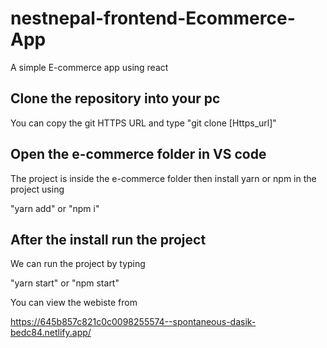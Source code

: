 # nestnepal-frontend-Ecommerce-App
A simple E-commerce app using react

## Clone the repository into your pc
You can copy the git HTTPS URL and type "git clone [Https_url]"

## Open the e-commerce folder in VS code
The project is inside the e-commerce folder then install yarn or npm in the project using

"yarn add" or "npm i"

## After the install run the project
We can run the project by typing 

"yarn start" or "npm start"


You can view the webiste from

https://645b857c821c0c0098255574--spontaneous-dasik-bedc84.netlify.app/